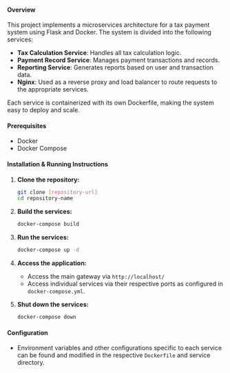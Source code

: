 #### Overview
This project implements a microservices architecture for a tax payment system using Flask and Docker. The system is divided into the following services:
- **Tax Calculation Service**: Handles all tax calculation logic.
- **Payment Record Service**: Manages payment transactions and records.
- **Reporting Service**: Generates reports based on user and transaction data.
- **Nginx**: Used as a reverse proxy and load balancer to route requests to the appropriate services.

Each service is containerized with its own Dockerfile, making the system easy to deploy and scale.

#### Prerequisites
- Docker
- Docker Compose

#### Installation & Running Instructions
1. **Clone the repository:**
   ```bash
   git clone [repository-url]
   cd repository-name
   ```

2. **Build the services:**
   ```bash
   docker-compose build
   ```

3. **Run the services:**
   ```bash
   docker-compose up -d
   ```

4. **Access the application:**
    - Access the main gateway via `http://localhost/`
    - Access individual services via their respective ports as configured in `docker-compose.yml`.

5. **Shut down the services:**
   ```bash
   docker-compose down
   ```

#### Configuration
- Environment variables and other configurations specific to each service can be found and modified in the respective `Dockerfile` and service directory.
